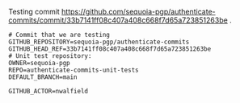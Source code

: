 Testing commit https://github.com/sequoia-pgp/authenticate-commits/commit/33b7141ff08c407a408c668f7d65a723851263be .

```text
# Commit that we are testing
GITHUB_REPOSITORY=sequoia-pgp/authenticate-commits
GITHUB_HEAD_REF=33b7141ff08c407a408c668f7d65a723851263be
# Unit test repository:
OWNER=sequoia-pgp
REPO=authenticate-commits-unit-tests
DEFAULT_BRANCH=main

GITHUB_ACTOR=nwalfield
```
